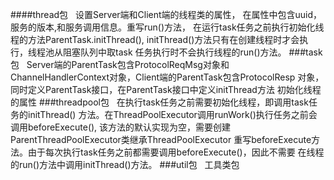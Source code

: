 ####thread包
&nbsp;&nbsp;设置Server端和Client端的线程类的属性，
在属性中包含uuid，服务的版本,和服务调用信息。重写run()方法，
在运行task任务之前执行初始化线程的方法ParentTask.initThread(),
initThread()方法只有在创建线程时才会执行，线程池从阻塞队列中取task
任务执行时不会执行线程的run()方法。
###task包
&nbsp;&nbsp;Server端的ParentTask包含ProtocolReqMsg对象和
ChannelHandlerContext对象，Client端的ParentTask包含ProtocolResp
对象，同时定义ParentTask接口，在ParentTask接口中定义initThread方法
初始化线程的属性
###threadpool包
&nbsp;&nbsp;在执行task任务之前需要初始化线程，即调用task任务的initThread()
方法。在ThreadPoolExecutor调用runWork()执行任务之前会调用beforeExecute(),
该方法的默认实现为空，需要创建ParentThreadPoolExecutor类继承ThreadPoolExecutor
重写beforeExecute方法。由于每次执行task任务之前都需要调用beforeExecute()，因此不需要
在线程的run()方法中调用initThread()方法。
###util包
&nbsp;&nbsp;工具类包

